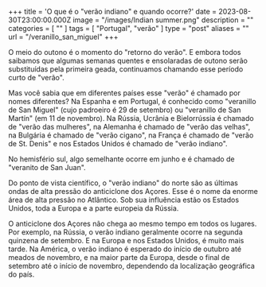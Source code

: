 +++
title = 'O que é o "verão indiano" e quando ocorre?'
date = 2023-08-30T23:00:00.000Z
image = "/images/Indian summer.png"
description = ""
categories = [ "" ]
tags = [ "Portugal", "verão" ]
type = "post"
aliases = ""
url = "/veranillo_san_miguel"
+++

O meio do outono é o momento do "retorno do verão". E embora todos saibamos que algumas semanas quentes e ensolaradas de outono serão substituídas pela primeira geada, continuamos chamando esse período curto de "verão".

Mas você sabia que em diferentes países esse "verão" é chamado por nomes diferentes? Na Espanha e em Portugal, é conhecido como "veranillo de San Miguel" (cujo padroeiro é 29 de setembro) ou "veranillo de San Martín" (em 11 de novembro). Na Rússia, Ucrânia e Bielorrússia é chamado de "verão das mulheres", na Alemanha é chamado de "verão das velhas", na Bulgária é chamado de "verão cigano", na França é chamado de "verão de St. Denis" e nos Estados Unidos é chamado de "verão indiano".

No hemisfério sul, algo semelhante ocorre em junho e é chamado de "veranito de San Juan".

Do ponto de vista científico, o "verão indiano" do norte são as últimas ondas de alta pressão do anticiclone dos Açores. Esse é o nome da enorme área de alta pressão no Atlântico. Sob sua influência estão os Estados Unidos, toda a Europa e a parte europeia da Rússia.

O anticiclone dos Açores não chega ao mesmo tempo em todos os lugares. Por exemplo, na Rússia, o verão indiano geralmente ocorre na segunda quinzena de setembro. E na Europa e nos Estados Unidos, é muito mais tarde. Na América, o verão indiano é esperado do início de outubro até meados de novembro, e na maior parte da Europa, desde o final de setembro até o início de novembro, dependendo da localização geográfica do país.
